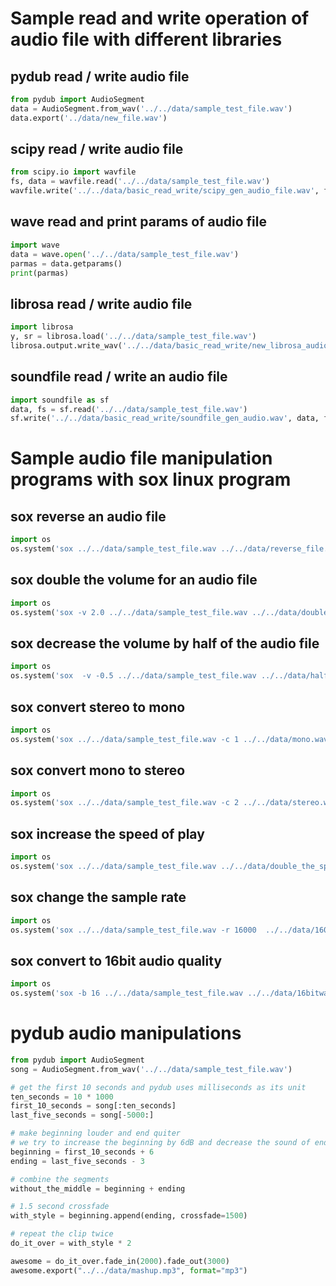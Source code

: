 # Sample read and write operation of audio file with different libraries
## **pydub** read / write audio file
```python
from pydub import AudioSegment
data = AudioSegment.from_wav('../../data/sample_test_file.wav')
data.export('../data/new_file.wav')
```

## **scipy** read / write audio file
```python
from scipy.io import wavfile
fs, data = wavfile.read('../../data/sample_test_file.wav')
wavfile.write('../../data/basic_read_write/scipy_gen_audio_file.wav', fs, data)
```

## **wave** read and print params of audio file
```python
import wave
data = wave.open('../../data/sample_test_file.wav')
parmas = data.getparams()
print(parmas)
```

## **librosa** read / write audio file
```python
import librosa
y, sr = librosa.load('../../data/sample_test_file.wav')
librosa.output.write_wav('../../data/basic_read_write/new_librosa_audio.wav', y, sr)
```

## **soundfile** read / write an audio file
```python
import soundfile as sf
data, fs = sf.read('../../data/sample_test_file.wav')
sf.write('../../data/basic_read_write/soundfile_gen_audio.wav', data, fs)
```

# Sample audio file manipulation programs with **sox** linux program
## **sox** reverse an audio file
```python
import os
os.system('sox ../../data/sample_test_file.wav ../../data/reverse_file.wav reverse')
```

## **sox** double the volume for an audio file
```python
import os
os.system('sox -v 2.0 ../../data/sample_test_file.wav ../../data/doubleSound.wav')
```

## **sox** decrease the volume by half of the audio file
```python
import os
os.system('sox  -v -0.5 ../../data/sample_test_file.wav ../../data/halfDecreasedVolume.wav')
```

## **sox** convert stereo to mono
```python
import os
os.system('sox ../../data/sample_test_file.wav -c 1 ../../data/mono.wav')
```

## **sox** convert mono to stereo
```python
import os
os.system('sox ../../data/sample_test_file.wav -c 2 ../../data/stereo.wav')
```

## **sox** increase the speed of play
```python
import os
os.system('sox ../../data/sample_test_file.wav ../../data/double_the_speed.wav speed 2.0')
```

## **sox** change the sample rate
```python
import os
os.system('sox ../../data/sample_test_file.wav -r 16000  ../../data/16000hz.wav')
```

## **sox** convert to 16bit audio quality
```python
import os
os.system('sox -b 16 ../../data/sample_test_file.wav ../../data/16bitwav.wav')
```

# **pydub** audio manipulations
```python
from pydub import AudioSegment
song = AudioSegment.from_wav('../../data/sample_test_file.wav')

# get the first 10 seconds and pydub uses milliseconds as its unit
ten_seconds = 10 * 1000
first_10_seconds = song[:ten_seconds]
last_five_seconds = song[-5000:]

# make beginning louder and end quiter
# we try to increase the beginning by 6dB and decrease the sound of ending by 3dB
beginning = first_10_seconds + 6
ending = last_five_seconds - 3

# combine the segments
without_the_middle = beginning + ending

# 1.5 second crossfade
with_style = beginning.append(ending, crossfade=1500)

# repeat the clip twice
do_it_over = with_style * 2

awesome = do_it_over.fade_in(2000).fade_out(3000)
awesome.export("../../data/mashup.mp3", format="mp3")
```
